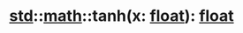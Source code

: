 # [std](/libs/std/)::[math](/libs/std/math/)::tanh(x:&nbsp;[float](/libs/std/core/type.float.md)):&nbsp;[float](/libs/std/core/type.float.md)
